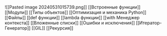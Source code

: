 ![[Pasted image 20240531015739.png]]
[[Встроенные функции]]
[[Модули]]
[[Типы объектов]]
[[Оптимизация и механика Python]]
[[Файлы]]
[[def функции]]
[[lambda функции]]
[[with Менеджер контекста]]
[[Вложенные списки]]
[[Ошибки и исключения]]
[[Итератор-Генератор]]
[[GIL]]
[[Рекурсия]]